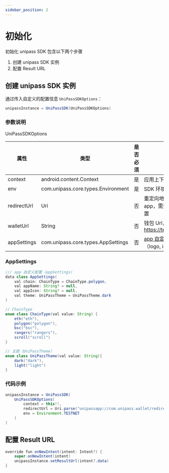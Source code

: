 ```yaml
---
sidebar_position: 2
---
```


# 初始化

初始化 unipass SDK 包含以下两个步骤

1. 创建 unipass SDK 实例
2. 配置 Result URL

## 创建 unipass SDK 实例

通过传入自定义的配置信息 `UniPassSDKOptions`：

```java
unipassInstance = UniPassSDK(UniPassSDKOptions)
```

### 参数说明

UniPassSDKOptions

| 属性        | 类型                               | 是否必须 | 说明                                                      |
| ----------- | ---------------------------------- | -------- | --------------------------------------------------------- |
| context     | android.content.Context            | 是       | 应用上下文                                                |
| env         | com.unipass.core.types.Environment | 是       | SDK 环境参数                                              |
| redirectUrl | Uri                                | 否       | 重定向地址，用于重新唤起 app，需要根据您的 deep link 配置 |
| walletUrl   | String                             | 否       | 钱包 Url，默认 domain https://testnet.wallet.unipass.id   |
| appSettings | com.unipass.core.types.AppSettings | 否       | [app 自定义配置](#appsettings)，用于页面展示 （logo, icon, 主题色等）     |

### AppSettings

```java
/// app 自定义配置（appSettings）
data class AppSettings(
    val chain: ChainType = ChainType.polygon,
    val appName: String? = null,
    val appIcon: String? = null,
    val theme: UniPassTheme = UniPassTheme.dark
)

// ChainType
enum class ChainType(val value: String) {
    eth("eth"),
    polygon("polygon"),
    bsc("bsc"),
    rangers("rangers"),
    scroll("scroll")
}

// 主题（UniPassTheme）
enum class UniPassTheme(val value: String){
    dark("dark"),
    light("light")
}
```

### 代码示例

```java
unipassInstance = UniPassSDK(
    UniPassSDKOptions(
        context = this!!,
        redirectUrl = Uri.parse("unipassapp://com.unipass.wallet/redirect"),
        env = Environment.TESTNET
    )
)
```

## 配置 Result URL

```java
override fun onNewIntent(intent: Intent?) {
    super.onNewIntent(intent)
    unipassInstance.setResultUrl(intent?.data)
}
```
